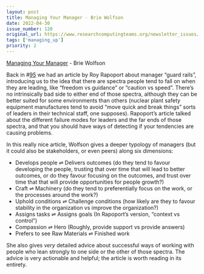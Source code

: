 ```yaml
---
layout: post
title: Managing Your Manager - Brie Wolfson
date: 2022-04-30
issue_number: 120
original_url: https://www.researchcomputingteams.org/newsletter_issues/0120
tags: ['managing_up']
priority: 2
---
```


<!-- markdownlint-disable MD033 -->
<!-- markdownlint-disable MD041 -->
<!-- markdownlint-disable MD049 -->

[Managing Your Manager](https://every.to/superorganizers/managing-your-manager) - Brie Wolfson

Back in #[95](https://www.researchcomputingteams.org/newsletter_issues/0095) we had an article by Roy Rapoport about manager “guard rails”, introducing us to the idea that there are spectra people tend to fall on when they are leading, like “freedom vs guidance” or “caution vs speed”.  There’s no intrinsically bad side to either end of those spectra, although they can be better suited for some environments than others (nuclear plant safety equipment manufactures tend to avoid “move quick and break things” sorts of leaders in their technical staff, one supposes).  Rapoport’s article talked about the different failure modes for leaders and the far ends of those spectra, and that you should have ways of detecting if your tendencies are causing problems.

In this really nice article, Wolfson gives a deeper typology of managers (but it could also be stakeholders, or even peers) along six dimensions:

- Develops people  ⇌ Delivers outcomes (do they tend to favour developing the people, trusting that over time that will lead to better outcomes, or do they favour focusing on the outcomes, and trust over time that that will provide opportunities for people growth?)
- Craft ⇌ Machinery (do they tend to preferentially focus on the work, or the processes around the work?)
- Uphold conditions ⇌ Challenge conditions (how likely are they to favour stability in the organization vs improve the organization?)
- Assigns tasks ⇌ Assigns goals (In Rapoport’s version, “context vs control”)
- Compassion ⇌ Hero (Roughly, provide support vs provide answers)
- Prefers to see Raw Materials ⇌ Finished work

She also gives *very* detailed advice about successful ways of working with people who lean strongly to one side or the other of those spectra.  The advice is very actionable and helpful; the article is worth reading in its entirety.
